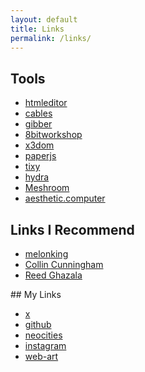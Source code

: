 ```yaml
---
layout: default
title: Links
permalink: /links/
---
```


<div class="links-container" markdown="1">
<div markdown="1">

## Tools

- [htmleditor](https://mrdoob.com/projects/htmleditor/)
- [cables](https://cables.gl/)
- [gibber](https://gibber.cc/)
- [8bitworkshop](https://8bitworkshop.com/)
- [x3dom](https://www.x3dom.org/)
- [paperjs](http://paperjs.org/)
- [tixy](https://tixy.land/)
- [hydra](https://hydra.ojack.xyz/?sketch_id=mahalia_4)
- [Meshroom](https://alicevision.org/#meshroom)
- [aesthetic.computer](https://aesthetic.computer/)

</div>

<div markdown="1">

## Links I Recommend

- [melonking](https://melonking.net/)
- [Collin Cunningham](https://www.collinmel.com/)
- [Reed Ghazala](http://www.anti-theory.com/)

</div>

<div markdown="1">
## My Links

- [x](https://www.x.com/6962726168696d)
- [github](https://github.com/icodeweb)
- [neocities](https://neocities.org/site/icodeweb)
- [instagram](https://instagram.com/i.ismail98)
- [web-art](https://icodeweb.github.io/web-art/)

</div>
</div>
